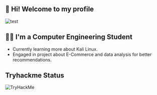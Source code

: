## 👋 Hi! Welcome to my profile 

<picture>
  <img alt="test" src="https://media.discordapp.net/attachments/1115982850299269180/1225448883061264576/github.png?ex=66212b35&is=660eb635&hm=fdbe66e041492782d79285483b6b4be16cb9adb4700af4e3f41a84c6be7bb98b&=&format=webp&quality=lossless&width=1440&height=294">
</picture>

## 👨‍💻 I'm a Computer Engineering Student

- Currently learning more about Kali Linux.
- Engaged in project about E-Commerce and data analysis for better recommendations.

## Tryhackme Status

<picture>
  <img src="https://tryhackme-badges.s3.amazonaws.com/Shadow10Z.png" alt="TryHackMe">
</picture>
